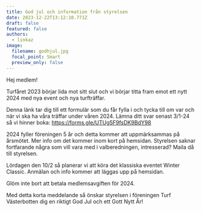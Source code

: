 ```yaml
---
title: God jul och information från styrelsen
date: 2023-12-22T13:12:10.771Z
draft: false
featured: false
authors:
  - linkaz
image:
  filename: godhjul.jpg
  focal_point: Smart
  preview_only: false
---
```

Hej medlem!



Turfåret 2023 börjar lida mot sitt slut och vi börjar titta fram emot ett nytt 2024 med nya event och nya turfträffar.

Denna länk tar dig till ett formulär som du får fylla i och tycka till om var och när vi ska ha våra träffar under våren 2024. Lämna ditt svar senast 3/1-24 så vi hinner boka: https://forms.gle/UTUg5F9fsDK9BdY98 

2024 fyller föreningen 5 år och detta kommer att uppmärksammas på årsmötet. Mer info om det kommer inom kort på hemsidan. Styrelsen saknar fortfarande några som vill vara med i valberedningen, intresserad? Maila då till styrelsen.

Lördagen den 10/2 så planerar vi att köra det klassiska eventet Winter Classic. Anmälan och info kommer att läggas upp på hemsidan.

Glöm inte bort att betala medlemsavgiften för 2024.

Med detta korta meddelande så önskar styrelsen i föreningen Turf Västerbotten dig en riktigt God Jul och ett Gott Nytt År!